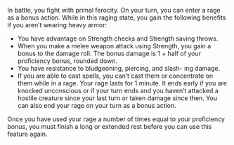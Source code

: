 In battle, you fight with primal ferocity. On your turn, you can enter a rage as a bonus action. While in this raging state, you gain the following benefits if you aren’t wearing heavy armor:
- You have advantage on Strength checks and Strength saving throws.
- When you make a melee weapon attack using Strength, you gain a bonus to the damage roll. The bonus damage is 1 + half of your proficiency bonus, rounded down.
- You have resistance to bludgeoning, piercing, and slash- ing damage.
- If you are able to cast spells, you can’t cast them or concentrate on them while in a rage.
Your rage lasts for 1 minute. It ends early if you are knocked unconscious or if your turn ends and you haven’t attacked a hostile creature since your last turn or taken damage since then. You can also end your rage on your turn as a bonus action.

Once you have used your rage a number of times equal to your proficiency bonus, you must finish a long or extended rest before you can use this feature again.
